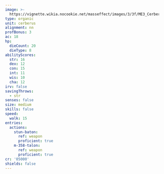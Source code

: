 ```yaml
---
image: >-
  https://vignette.wikia.nocookie.net/masseffect/images/3/3f/ME3_Cerberus_Guardian.png/revision/latest/scale-to-width-down/350?cb=20120321201359
type: organic
unit: cerberus
alignment: nn
profBonus: 3
ac: 18
hp:
  dieCount: 20
  dieType: 8
abilityScores:
  str: 16
  dex: 12
  con: 15
  int: 11
  wis: 10
  cha: 12
irv: false
savingThrows:
  - str
senses: false
size: medium
skills: false
speed:
  walk: 15
entries:
  actions:
    stun-baton:
      ref: weapon
      proficient: true
    m-358-talon:
      ref: weapon
      proficient: true
cr: '05000'
shields: false
---
```

